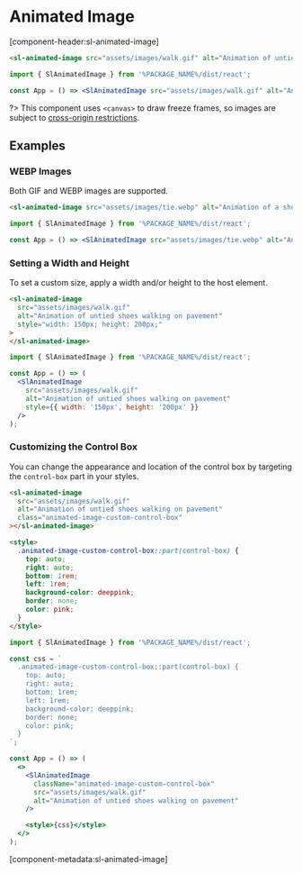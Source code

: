 # Animated Image

[component-header:sl-animated-image]

```html preview
<sl-animated-image src="assets/images/walk.gif" alt="Animation of untied shoes walking on pavement"></sl-animated-image>
```

```jsx react
import { SlAnimatedImage } from '%PACKAGE_NAME%/dist/react';

const App = () => <SlAnimatedImage src="assets/images/walk.gif" alt="Animation of untied shoes walking on pavement" />;
```

?> This component uses `<canvas>` to draw freeze frames, so images are subject to [cross-origin restrictions](https://developer.mozilla.org/en-US/docs/Web/HTML/CORS_enabled_image).

## Examples

### WEBP Images

Both GIF and WEBP images are supported.

```html preview
<sl-animated-image src="assets/images/tie.webp" alt="Animation of a shoe being tied"></sl-animated-image>
```

```jsx react
import { SlAnimatedImage } from '%PACKAGE_NAME%/dist/react';

const App = () => <SlAnimatedImage src="assets/images/tie.webp" alt="Animation of a shoe being tied" />;
```

### Setting a Width and Height

To set a custom size, apply a width and/or height to the host element.

```html preview
<sl-animated-image
  src="assets/images/walk.gif"
  alt="Animation of untied shoes walking on pavement"
  style="width: 150px; height: 200px;"
>
</sl-animated-image>
```

```jsx react
import { SlAnimatedImage } from '%PACKAGE_NAME%/dist/react';

const App = () => (
  <SlAnimatedImage
    src="assets/images/walk.gif"
    alt="Animation of untied shoes walking on pavement"
    style={{ width: '150px', height: '200px' }}
  />
);
```

### Customizing the Control Box

You can change the appearance and location of the control box by targeting the `control-box` part in your styles.

```html preview
<sl-animated-image
  src="assets/images/walk.gif"
  alt="Animation of untied shoes walking on pavement"
  class="animated-image-custom-control-box"
></sl-animated-image>

<style>
  .animated-image-custom-control-box::part(control-box) {
    top: auto;
    right: auto;
    bottom: 1rem;
    left: 1rem;
    background-color: deeppink;
    border: none;
    color: pink;
  }
</style>
```

```jsx react
import { SlAnimatedImage } from '%PACKAGE_NAME%/dist/react';

const css = `
  .animated-image-custom-control-box::part(control-box) {
    top: auto;
    right: auto;
    bottom: 1rem;
    left: 1rem;
    background-color: deeppink;
    border: none;
    color: pink;
  }
`;

const App = () => (
  <>
    <SlAnimatedImage
      className="animated-image-custom-control-box"
      src="assets/images/walk.gif"
      alt="Animation of untied shoes walking on pavement"
    />

    <style>{css}</style>
  </>
);
```

[component-metadata:sl-animated-image]

